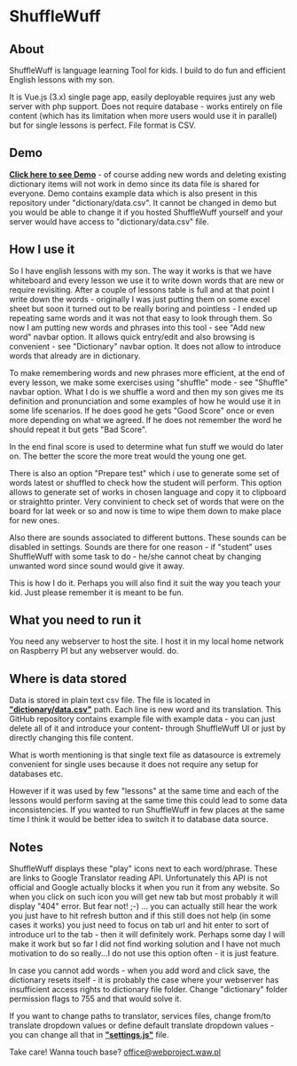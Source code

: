 # ShuffleWuff 

## About

ShuffleWuff is language learning Tool for kids. I build to do fun and efficient English lessons with my son. 

It is Vue.js (3.x) single page app, easily deployable requires just any web server with php support. Does not require database - works entirely on file content (which has its limitation when more users would use it in parallel) but for single lessons is perfect. File format is CSV.

## Demo
**<a href="http://cultrides.com/test/Github/ShuffleWuff" target="_blank">Click here to see Demo</a>** - of course adding new words and deleting existing dictionary items will not work in demo since its data file is shared for everyone. Demo contains example data which is also present in this repository under "dictionary/data.csv". It cannot be changed in demo but you would be able to change it if you hosted ShuffleWuff yourself and your server would have access to "dictionary/data.csv" file.

## How I use it 

So I have english lessons with my son. The way it works is that we have whiteboard and every lesson we use it to write down words that are new or require revisiting. After a couple of lessons table is full and at that point I write down the words - originally I was just putting them on some excel sheet but soon it turned out to be really boring and pointless - I ended up repeating same words and it was not that easy to look through them. So now I am putting new words and phrases into this tool - see "Add new word" navbar option. It allows quick entry/edit and also browsing is convenient - see "Dictionary" navbar option. It does not allow to introduce words that already are in dictionary.

To make remembering words and new phrases more efficient, at the end of every lesson, we make some exercises using "shuffle" mode - see "Shuffle" navbar option. What I do is we shuffle a word and then my son gives me its definition and pronunciation and some examples of how he would use it in some life scenarios. If he does good he gets "Good Score" once or even more depending on what we agreed. If he does not remember the word he should repeat it but gets "Bad Score".

In the end final score is used to determine what fun stuff we would do later on. The better the score the more treat would the young one get. 

There is also an option "Prepare test" which i use to generate some set of words latest or shuffled to check how the student will perform. This option allows to generate set of works in chosen language and copy it to clipboard or straightto printer. Very convinient to check set of words that were on the board for lat week or so and now is time to wipe them down to make place for new ones.

Also there are sounds associated to different buttons. These sounds can be disabled in settings. Sounds are there for one reason - if "student" uses ShuffleWuff with some task to do - he/she cannot cheat by changing unwanted word since sound would give it away.

This is how I do it. Perhaps you will also find it suit the way you teach your kid. Just please remember it is meant to be fun. 

## What you need to run it

You need any webserver to host the site. I host it in my local home network on Raspberry PI but any webserver would. do.

## Where is data stored

Data is stored in plain text csv file. The file is located in **<a href="https://github.com/Sznapsollo/ShuffleWuff/blob/master/dictionary/data.csv" target="_blank">"dictionary/data.csv"</a>** path. Each line is new word and its translation. This GitHub repository contains example file with example data - you can just delete all of it and introduce your content- through ShuffleWuff UI or just by directly changing this file content.

What is worth mentioning is that single text file as datasource is extremely convenient for single uses because it does not require any setup for databases etc.

However if it was used by few "lessons" at the same time and each of the lessons would perform saving at the same time this could lead to some data inconsistencies. If you wanted to run ShuffleWuff in few places at the same time I think it would be better idea to switch it to database data source.

## Notes

ShuffleWuff displays these "play" icons next to each word/phrase. These are links to Google Translator reading API. Unfortunately this API is not official and Google actually blocks it when you run it from any website. So when you click on such icon you will get new tab but most probably it will display "404" error. But fear not! ;-) ... you can actually still hear the work you just have to hit refresh button and if this still does not help (in some cases it works) you just need to focus on tab url and hit enter to sort of introduce url to the tab - then it will definitely work. Perhaps some day I will make it work but so far I did not find working solution and I have not much motivation to do so really...I do not use this option often - it is just feature.

In case you cannot add words - when you add word and click save, the dictionary resets itself - it is probably the case where your webserver has insufficient access rights to dictionary file folder. Change "dictionary" folder permission flags to 755 and that would solve it.

If you want to change paths to translator, services files, change from/to translate dropdown values or define default translate dropdown values - you can change all that in **<a href="https://github.com/Sznapsollo/ShuffleWuff/blob/master/settings.js" target="_blank">"settings.js"</a>** file.

Take care! 
Wanna touch base? office@webproject.waw.pl